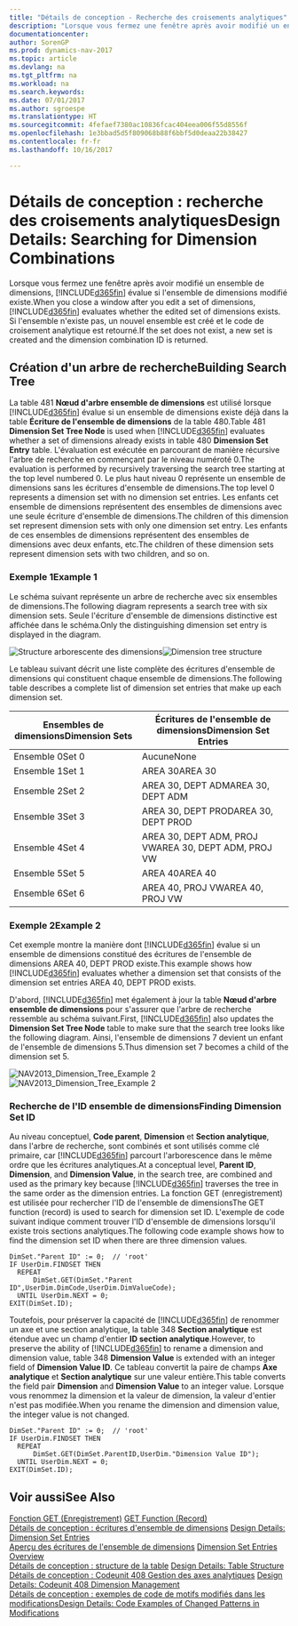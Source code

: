 ```yaml
---
title: "Détails de conception - Recherche des croisements analytiques"
description: "Lorsque vous fermez une fenêtre après avoir modifié un ensemble de dimensions, [!INCLUDE[d365fin](includes/d365fin_md.md)] évalue si l'ensemble de dimensions modifié existe. Si l'ensemble n'existe pas, un nouvel ensemble est créé et le code de croisement analytique est retourné."
documentationcenter: 
author: SorenGP
ms.prod: dynamics-nav-2017
ms.topic: article
ms.devlang: na
ms.tgt_pltfrm: na
ms.workload: na
ms.search.keywords: 
ms.date: 07/01/2017
ms.author: sgroespe
ms.translationtype: HT
ms.sourcegitcommit: 4fefaef7380ac10836fcac404eea006f55d8556f
ms.openlocfilehash: 1e3bbad5d5f809068b88f6bbf5d0deaa22b38427
ms.contentlocale: fr-fr
ms.lasthandoff: 10/16/2017

---
```

# <a name="design-details-searching-for-dimension-combinations"></a><span data-ttu-id="b3491-104">Détails de conception : recherche des croisements analytiques</span><span class="sxs-lookup"><span data-stu-id="b3491-104">Design Details: Searching for Dimension Combinations</span></span>
<span data-ttu-id="b3491-105">Lorsque vous fermez une fenêtre après avoir modifié un ensemble de dimensions, [!INCLUDE[d365fin](includes/d365fin_md.md)] évalue si l'ensemble de dimensions modifié existe.</span><span class="sxs-lookup"><span data-stu-id="b3491-105">When you close a window after you edit a set of dimensions, [!INCLUDE[d365fin](includes/d365fin_md.md)] evaluates whether the edited set of dimensions exists.</span></span> <span data-ttu-id="b3491-106">Si l'ensemble n'existe pas, un nouvel ensemble est créé et le code de croisement analytique est retourné.</span><span class="sxs-lookup"><span data-stu-id="b3491-106">If the set does not exist, a new set is created and the dimension combination ID is returned.</span></span>  

## <a name="building-search-tree"></a><span data-ttu-id="b3491-107">Création d'un arbre de recherche</span><span class="sxs-lookup"><span data-stu-id="b3491-107">Building Search Tree</span></span>  
 <span data-ttu-id="b3491-108">La table 481 **Nœud d'arbre ensemble de dimensions** est utilisé lorsque [!INCLUDE[d365fin](includes/d365fin_md.md)] évalue si un ensemble de dimensions existe déjà dans la table **Écriture de l'ensemble de dimensions** de la table 480.</span><span class="sxs-lookup"><span data-stu-id="b3491-108">Table 481 **Dimension Set Tree Node** is used when [!INCLUDE[d365fin](includes/d365fin_md.md)] evaluates whether a set of dimensions already exists in table 480 **Dimension Set Entry** table.</span></span> <span data-ttu-id="b3491-109">L'évaluation est exécutée en parcourant de manière récursive l'arbre de recherche en commençant par le niveau numéroté 0.</span><span class="sxs-lookup"><span data-stu-id="b3491-109">The evaluation is performed by recursively traversing the search tree starting at the top level numbered 0.</span></span> <span data-ttu-id="b3491-110">Le plus haut niveau 0 représente un ensemble de dimensions sans les écritures d'ensemble de dimensions.</span><span class="sxs-lookup"><span data-stu-id="b3491-110">The top level 0 represents a dimension set with no dimension set entries.</span></span> <span data-ttu-id="b3491-111">Les enfants cet ensemble de dimensions représentent des ensembles de dimensions avec une seule écriture d'ensemble de dimensions.</span><span class="sxs-lookup"><span data-stu-id="b3491-111">The children of this dimension set represent dimension sets with only one dimension set entry.</span></span> <span data-ttu-id="b3491-112">Les enfants de ces ensembles de dimensions représentent des ensembles de dimensions avec deux enfants, etc.</span><span class="sxs-lookup"><span data-stu-id="b3491-112">The children of these dimension sets represent dimension sets with two children, and so on.</span></span>  

### <a name="example-1"></a><span data-ttu-id="b3491-113">Exemple 1</span><span class="sxs-lookup"><span data-stu-id="b3491-113">Example 1</span></span>  
 <span data-ttu-id="b3491-114">Le schéma suivant représente un arbre de recherche avec six ensembles de dimensions.</span><span class="sxs-lookup"><span data-stu-id="b3491-114">The following diagram represents a search tree with six dimension sets.</span></span> <span data-ttu-id="b3491-115">Seule l'écriture d'ensemble de dimensions distinctive est affichée dans le schéma.</span><span class="sxs-lookup"><span data-stu-id="b3491-115">Only the distinguishing dimension set entry is displayed in the diagram.</span></span>  

 <span data-ttu-id="b3491-116">![Structure arborescente des dimensions](media/nav2013_dimension_tree.png "NAV2013_Dimension_Tree")</span><span class="sxs-lookup"><span data-stu-id="b3491-116">![Dimension tree structure](media/nav2013_dimension_tree.png "NAV2013_Dimension_Tree")</span></span>  

 <span data-ttu-id="b3491-117">Le tableau suivant décrit une liste complète des écritures d'ensemble de dimensions qui constituent chaque ensemble de dimensions.</span><span class="sxs-lookup"><span data-stu-id="b3491-117">The following table describes a complete list of dimension set entries that make up each dimension set.</span></span>  

|<span data-ttu-id="b3491-118">Ensembles de dimensions</span><span class="sxs-lookup"><span data-stu-id="b3491-118">Dimension Sets</span></span>|<span data-ttu-id="b3491-119">Écritures de l'ensemble de dimensions</span><span class="sxs-lookup"><span data-stu-id="b3491-119">Dimension Set Entries</span></span>|  
|--------------------|---------------------------|  
|<span data-ttu-id="b3491-120">Ensemble 0</span><span class="sxs-lookup"><span data-stu-id="b3491-120">Set 0</span></span>|<span data-ttu-id="b3491-121">Aucune</span><span class="sxs-lookup"><span data-stu-id="b3491-121">None</span></span>|  
|<span data-ttu-id="b3491-122">Ensemble 1</span><span class="sxs-lookup"><span data-stu-id="b3491-122">Set 1</span></span>|<span data-ttu-id="b3491-123">AREA 30</span><span class="sxs-lookup"><span data-stu-id="b3491-123">AREA 30</span></span>|  
|<span data-ttu-id="b3491-124">Ensemble 2</span><span class="sxs-lookup"><span data-stu-id="b3491-124">Set 2</span></span>|<span data-ttu-id="b3491-125">AREA 30, DEPT ADM</span><span class="sxs-lookup"><span data-stu-id="b3491-125">AREA 30, DEPT ADM</span></span>|  
|<span data-ttu-id="b3491-126">Ensemble 3</span><span class="sxs-lookup"><span data-stu-id="b3491-126">Set 3</span></span>|<span data-ttu-id="b3491-127">AREA 30, DEPT PROD</span><span class="sxs-lookup"><span data-stu-id="b3491-127">AREA 30, DEPT PROD</span></span>|  
|<span data-ttu-id="b3491-128">Ensemble 4</span><span class="sxs-lookup"><span data-stu-id="b3491-128">Set 4</span></span>|<span data-ttu-id="b3491-129">AREA 30, DEPT ADM, PROJ VW</span><span class="sxs-lookup"><span data-stu-id="b3491-129">AREA 30, DEPT ADM, PROJ VW</span></span>|  
|<span data-ttu-id="b3491-130">Ensemble 5</span><span class="sxs-lookup"><span data-stu-id="b3491-130">Set 5</span></span>|<span data-ttu-id="b3491-131">AREA 40</span><span class="sxs-lookup"><span data-stu-id="b3491-131">AREA 40</span></span>|  
|<span data-ttu-id="b3491-132">Ensemble 6</span><span class="sxs-lookup"><span data-stu-id="b3491-132">Set 6</span></span>|<span data-ttu-id="b3491-133">AREA 40, PROJ VW</span><span class="sxs-lookup"><span data-stu-id="b3491-133">AREA 40, PROJ VW</span></span>|  

### <a name="example-2"></a><span data-ttu-id="b3491-134">Exemple 2</span><span class="sxs-lookup"><span data-stu-id="b3491-134">Example 2</span></span>  
 <span data-ttu-id="b3491-135">Cet exemple montre la manière dont [!INCLUDE[d365fin](includes/d365fin_md.md)] évalue si un ensemble de dimensions constitué des écritures de l'ensemble de dimensions AREA 40, DEPT PROD existe.</span><span class="sxs-lookup"><span data-stu-id="b3491-135">This example shows how [!INCLUDE[d365fin](includes/d365fin_md.md)] evaluates whether a dimension set that consists of the dimension set entries AREA 40, DEPT PROD exists.</span></span>  

 <span data-ttu-id="b3491-136">D'abord, [!INCLUDE[d365fin](includes/d365fin_md.md)] met également à jour la table **Nœud d'arbre ensemble de dimensions** pour s'assurer que l'arbre de recherche ressemble au schéma suivant.</span><span class="sxs-lookup"><span data-stu-id="b3491-136">First, [!INCLUDE[d365fin](includes/d365fin_md.md)] also updates the **Dimension Set Tree Node** table to make sure that the search tree looks like the following diagram.</span></span> <span data-ttu-id="b3491-137">Ainsi, l'ensemble de dimensions 7 devient un enfant de l'ensemble de dimensions 5.</span><span class="sxs-lookup"><span data-stu-id="b3491-137">Thus dimension set 7 becomes a child of the dimension set 5.</span></span>  

 <span data-ttu-id="b3491-138">![NAV2013&#95;Dimension&#95;Tree&#95;Example 2](media/nav2013_dimension_tree_example2.png "NAV2013_Dimension_Tree_Example2")</span><span class="sxs-lookup"><span data-stu-id="b3491-138">![NAV2013&#95;Dimension&#95;Tree&#95;Example 2](media/nav2013_dimension_tree_example2.png "NAV2013_Dimension_Tree_Example2")</span></span>  

### <a name="finding-dimension-set-id"></a><span data-ttu-id="b3491-139">Recherche de l'ID ensemble de dimensions</span><span class="sxs-lookup"><span data-stu-id="b3491-139">Finding Dimension Set ID</span></span>  
 <span data-ttu-id="b3491-140">Au niveau conceptuel, **Code parent**, **Dimension** et **Section analytique**, dans l'arbre de recherche, sont combinés et sont utilisés comme clé primaire, car [!INCLUDE[d365fin](includes/d365fin_md.md)] parcourt l'arborescence dans le même ordre que les écritures analytiques.</span><span class="sxs-lookup"><span data-stu-id="b3491-140">At a conceptual level, **Parent ID**, **Dimension**, and **Dimension Value**, in the search tree, are combined and used as the primary key because [!INCLUDE[d365fin](includes/d365fin_md.md)] traverses the tree in the same order as the dimension entries.</span></span> <span data-ttu-id="b3491-141">La fonction GET (enregistrement) est utilisée pour rechercher l'ID de l'ensemble de dimensions</span><span class="sxs-lookup"><span data-stu-id="b3491-141">The GET function (record) is used to search for dimension set ID.</span></span> <span data-ttu-id="b3491-142">L'exemple de code suivant indique comment trouver l'ID d'ensemble de dimensions lorsqu'il existe trois sections analytiques.</span><span class="sxs-lookup"><span data-stu-id="b3491-142">The following code example shows how to find the dimension set ID when there are three dimension values.</span></span>  

```  
DimSet."Parent ID" := 0;  // 'root'  
IF UserDim.FINDSET THEN  
  REPEAT  
      DimSet.GET(DimSet."Parent ID",UserDim.DimCode,UserDim.DimValueCode);  
  UNTIL UserDim.NEXT = 0;  
EXIT(DimSet.ID);  

```  

 <span data-ttu-id="b3491-143">Toutefois, pour préserver la capacité de [!INCLUDE[d365fin](includes/d365fin_md.md)] de renommer un axe et une section analytique, la table 348 **Section analytique** est étendue avec un champ d'entier **ID section analytique**.</span><span class="sxs-lookup"><span data-stu-id="b3491-143">However, to preserve the ability of [!INCLUDE[d365fin](includes/d365fin_md.md)] to rename a dimension and dimension value, table 348 **Dimension Value** is extended with an integer field of **Dimension Value ID**.</span></span> <span data-ttu-id="b3491-144">Ce tableau convertit la paire de champs **Axe analytique** et **Section analytique** sur une valeur entière.</span><span class="sxs-lookup"><span data-stu-id="b3491-144">This table converts the field pair **Dimension** and **Dimension Value** to an integer value.</span></span> <span data-ttu-id="b3491-145">Lorsque vous renommez la dimension et la valeur de dimension, la valeur d'entier n'est pas modifiée.</span><span class="sxs-lookup"><span data-stu-id="b3491-145">When you rename the dimension and dimension value, the integer value is not changed.</span></span>  

```  
DimSet."Parent ID" := 0;  // 'root'  
IF UserDim.FINDSET THEN  
  REPEAT  
      DimSet.GET(DimSet.ParentID,UserDim."Dimension Value ID");  
  UNTIL UserDim.NEXT = 0;  
EXIT(DimSet.ID);  

```  

## <a name="see-also"></a><span data-ttu-id="b3491-146">Voir aussi</span><span class="sxs-lookup"><span data-stu-id="b3491-146">See Also</span></span>  
 <span data-ttu-id="b3491-147">[Fonction GET (Enregistrement)](https://msdn.microsoft.com/en-us/library/dd301056.aspx)  </span><span class="sxs-lookup"><span data-stu-id="b3491-147">[GET Function (Record)](https://msdn.microsoft.com/en-us/library/dd301056.aspx)  </span></span>  
 <span data-ttu-id="b3491-148">[Détails de conception : écritures d'ensemble de dimensions](design-details-dimension-set-entries.md) </span><span class="sxs-lookup"><span data-stu-id="b3491-148">[Design Details: Dimension Set Entries](design-details-dimension-set-entries.md) </span></span>  
 <span data-ttu-id="b3491-149">[Aperçu des écritures de l'ensemble de dimensions](design-details-dimension-set-entries-overview.md) </span><span class="sxs-lookup"><span data-stu-id="b3491-149">[Dimension Set Entries Overview](design-details-dimension-set-entries-overview.md) </span></span>  
 <span data-ttu-id="b3491-150">[Détails de conception : structure de la table](design-details-table-structure.md) </span><span class="sxs-lookup"><span data-stu-id="b3491-150">[Design Details: Table Structure](design-details-table-structure.md) </span></span>  
 <span data-ttu-id="b3491-151">[Détails de conception : Codeunit 408 Gestion des axes analytiques](design-details-codeunit-408-dimension-management.md) </span><span class="sxs-lookup"><span data-stu-id="b3491-151">[Design Details: Codeunit 408 Dimension Management](design-details-codeunit-408-dimension-management.md) </span></span>  
 [<span data-ttu-id="b3491-152">Détails de conception : exemples de code de motifs modifiés dans les modifications</span><span class="sxs-lookup"><span data-stu-id="b3491-152">Design Details: Code Examples of Changed Patterns in Modifications</span></span>](design-details-code-examples-of-changed-patterns-in-modifications.md)

